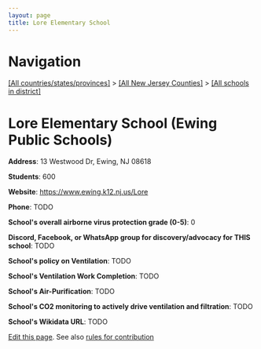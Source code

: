 ```yaml
---
layout: page
title: Lore Elementary School
---
```

# Navigation

[[All countries/states/provinces]](../../..) > [[All New Jersey Counties]](../..) > [[All schools in district]](..)

# Lore Elementary School (Ewing Public Schools)

**Address**: 13 Westwood Dr, Ewing, NJ 08618

**Students**: 600

**Website**: <https://www.ewing.k12.nj.us/Lore>

**Phone**: TODO

**School's overall airborne virus protection grade (0-5)**: 0

**Discord, Facebook, or WhatsApp group for discovery/advocacy for THIS school**: TODO

**School's policy on Ventilation**: TODO

**School's Ventilation Work Completion**: TODO

**School's Air-Purification**: TODO

**School's CO2 monitoring to actively drive ventilation and filtration**: TODO

**School's Wikidata URL**: TODO


[Edit this page](https://github.com/ventilate-schools/NJ/edit/main/./Ewing_Public_Schools/Lore_Elementary_School.md). See also [rules for contribution](../../../contribution-rules/)